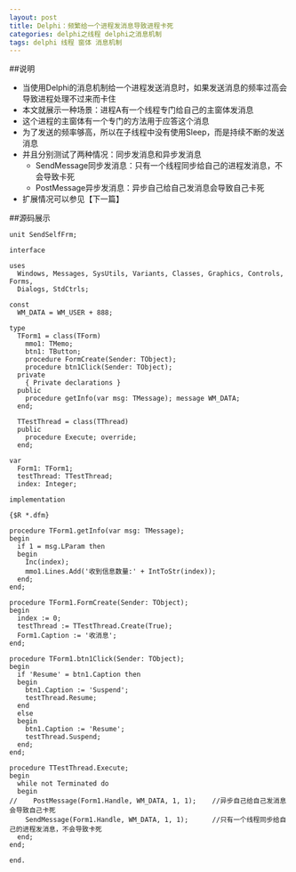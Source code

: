 ```yaml
---
layout: post
title: Delphi：频繁给一个进程发消息导致进程卡死
categories: delphi之线程 delphi之消息机制
tags: delphi 线程 窗体 消息机制
---
```


##说明

* 当使用Delphi的消息机制给一个进程发送消息时，如果发送消息的频率过高会导致进程处理不过来而卡住
* 本文就展示一种场景：进程A有一个线程专门给自己的主窗体发消息
* 这个进程的主窗体有一个专门的方法用于应答这个消息
* 为了发送的频率够高，所以在子线程中没有使用Sleep，而是持续不断的发送消息
* 并且分别测试了两种情况：同步发消息和异步发消息
  * SendMessage同步发消息：只有一个线程同步给自己的进程发消息，不会导致卡死
  * PostMessage异步发消息：异步自己给自己发消息会导致自己卡死
* 扩展情况可以参见【下一篇】

##源码展示

```
unit SendSelfFrm;

interface

uses
  Windows, Messages, SysUtils, Variants, Classes, Graphics, Controls, Forms,
  Dialogs, StdCtrls;

const
  WM_DATA = WM_USER + 888;

type
  TForm1 = class(TForm)
    mmo1: TMemo;
    btn1: TButton;
    procedure FormCreate(Sender: TObject);
    procedure btn1Click(Sender: TObject);
  private
    { Private declarations }
  public
    procedure getInfo(var msg: TMessage); message WM_DATA;
  end;

  TTestThread = class(TThread)
  public
    procedure Execute; override;
  end;

var
  Form1: TForm1;
  testThread: TTestThread;
  index: Integer;

implementation

{$R *.dfm}

procedure TForm1.getInfo(var msg: TMessage);
begin
  if 1 = msg.LParam then
  begin
    Inc(index); 
    mmo1.Lines.Add('收到信息数量:' + IntToStr(index));
  end;
end;

procedure TForm1.FormCreate(Sender: TObject);
begin
  index := 0;
  testThread := TTestThread.Create(True);
  Form1.Caption := '收消息';
end;

procedure TForm1.btn1Click(Sender: TObject);
begin
  if 'Resume' = btn1.Caption then
  begin
    btn1.Caption := 'Suspend';
    testThread.Resume;
  end
  else
  begin
    btn1.Caption := 'Resume';
    testThread.Suspend;
  end;    
end;

procedure TTestThread.Execute;
begin
  while not Terminated do
  begin
//    PostMessage(Form1.Handle, WM_DATA, 1, 1);    //异步自己给自己发消息会导致自己卡死
    SendMessage(Form1.Handle, WM_DATA, 1, 1);      //只有一个线程同步给自己的进程发消息，不会导致卡死
  end;
end;

end.
```
